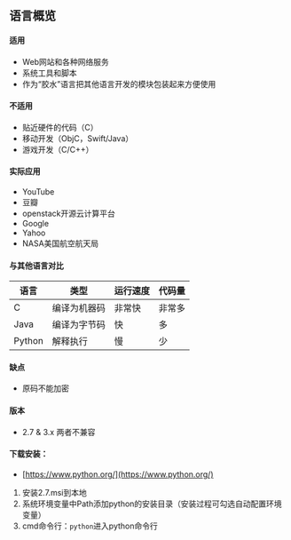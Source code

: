 ## 语言概览

#### 适用

- Web网站和各种网络服务
- 系统工具和脚本
- 作为“胶水”语言把其他语言开发的模块包装起来方便使用

#### 不适用

- 贴近硬件的代码（C）
- 移动开发（ObjC，Swift/Java）
- 游戏开发（C/C++）

#### 实际应用

- YouTube
- 豆瓣
- openstack开源云计算平台
- Google
- Yahoo
- NASA美国航空航天局

#### 与其他语言对比

|语言|类型|运行速度|代码量|
|----|---|-------|------|
|C|编译为机器码|非常快|非常多|
|Java|编译为字节码|快|多|
|Python|解释执行|慢|少|

#### 缺点

- 原码不能加密

#### 版本

- 2.7 & 3.x 两者不兼容


#### 下载安装：

- [https://www.python.org/](https://www.python.org/)
1. 安装2.7.msi到本地
2. 系统环境变量中Path添加python的安装目录（安装过程可勾选自动配置环境变量）
3. cmd命令行：`python`进入python命令行
